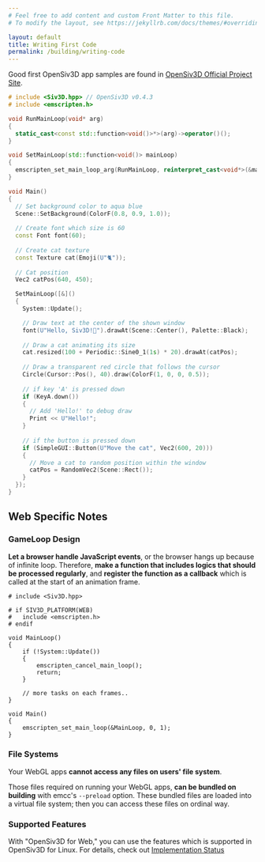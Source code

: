 ```yaml
---
# Feel free to add content and custom Front Matter to this file.
# To modify the layout, see https://jekyllrb.com/docs/themes/#overriding-theme-defaults

layout: default
title: Writing First Code
permalink: /building/writing-code
---
```


Good first OpenSiv3D app samples are found in [OpenSiv3D Official Project Site](https://siv3d.github.io/sample/game/).

```c++:Main.cpp
# include <Siv3D.hpp> // OpenSiv3D v0.4.3
# include <emscripten.h>

void RunMainLoop(void* arg)
{
  static_cast<const std::function<void()>*>(arg)->operator()();
}

void SetMainLoop(std::function<void()> mainLoop)
{
  emscripten_set_main_loop_arg(RunMainLoop, reinterpret_cast<void*>(&mainLoop), 0, 1);
}

void Main()
{
  // Set background color to aqua blue
  Scene::SetBackground(ColorF(0.8, 0.9, 1.0));
  
  // Create font which size is 60
  const Font font(60);
  
  // Create cat texture
  const Texture cat(Emoji(U"🐈"));
  
  // Cat position
  Vec2 catPos(640, 450);

  SetMainLoop([&]()
  {
    System::Update();

    // Draw text at the center of the shown window
    font(U"Hello, Siv3D!🐣").drawAt(Scene::Center(), Palette::Black);
    
    // Draw a cat animating its size
    cat.resized(100 + Periodic::Sine0_1(1s) * 20).drawAt(catPos);
    
    // Draw a transparent red circle that follows the cursor
    Circle(Cursor::Pos(), 40).draw(ColorF(1, 0, 0, 0.5));
    
    // if key 'A' is pressed down
    if (KeyA.down())
    {
      // Add 'Hello!' to debug draw
      Print << U"Hello!";
    }
    
    // if the button is pressed down
    if (SimpleGUI::Button(U"Move the cat", Vec2(600, 20)))
    {
      // Move a cat to random position within the window
      catPos = RandomVec2(Scene::Rect());
    }
  });
}
```

## Web Specific Notes

### GameLoop Design

**Let a browser handle JavaScript events**, or the browser hangs up because of infinite loop.
Therefore, **make a function that includes logics that should be processed regularly**,
and **register the function as a callback** which is called at the start of an animation frame.

```cpp:
# include <Siv3D.hpp>

# if SIV3D_PLATFORM(WEB)
#   include <emscripten.h>
# endif

void MainLoop()
{
    if (!System::Update())
    {
        emscripten_cancel_main_loop();
        return;
    }

    // more tasks on each frames..
}

void Main()
{
    emscripten_set_main_loop(&MainLoop, 0, 1);
}
```

### File Systems

Your WebGL apps **cannot access any files on users' file system**.

Those files required on running your WebGL apps, **can be bundled on building** with emcc's `--preload` option.
These bundled files are loaded into a virtual file system; then you can access these files on ordinal way.

### Supported Features

With "OpenSiv3D for Web," you can use the features which is supported in OpenSiv3D for Linux.
For details, check out [Implementation Status](/status)
